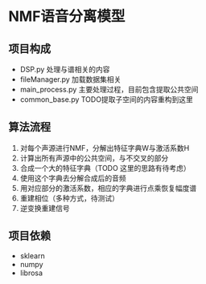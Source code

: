 # NMF语音分离模型
## 项目构成
- DSP.py 处理与谱相关的内容
- fileManager.py 加载数据集相关
- main_process.py 主要处理过程，目前包含提取公共空间
- common_base.py TODO提取子空间的内容重构到这里
## 算法流程
1. 对每个声源进行NMF，分解出特征字典W与激活系数H
2. 计算出所有声源中的公共空间，与不交叉的部分
3. 合成一个大的特征字典（TODO 这里的思路有待考虑）
4. 使用这个字典去分解合成后的音频
5. 用对应部分的激活系数，相应的字典进行点乘恢复幅度谱
6. 重建相位（多种方式，待测试）
7. 逆变换重建信号
## 项目依赖
- sklearn
- numpy
- librosa
